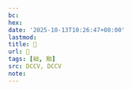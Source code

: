 ```yaml
---
bc:
hex:
date: '2025-10-13T10:26:47+08:00'
lastmod:
title: 􂡁
url: 􂡁
tags: [絀, 黜]
src: DCCV, DCCV
note:
---
```

